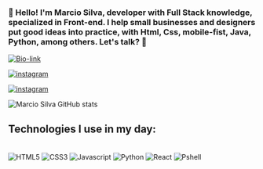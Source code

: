 
### 👋 Hello! I'm Marcio Silva, developer with Full Stack knowledge, specialized in Front-end. I help small businesses and designers put good ideas into practice, with Html, Css, mobile-fist, Java, Python, among others. Let's talk? 🤙

[![Bio-link](https://img.shields.io/badge/bio.link-000000%7D?style=for-the-badge&logo=biolink&logoColor=white)](https://fullstack-blush-two.vercel.app/index.html)

[![instagram](https://img.shields.io/badge/LinkedIn-0077B5?style=for-the-badge&logo=linkedin&logoColor=white)](https://www.linkedin.com/in/marcio-silva-18b7922ab)

[![instagram](https://img.shields.io/badge/Instagram-E4405F?style=for-the-badge&logo=instagram&logoColor=white)](https://www.instagram.com/marcio_len.dog)




![Marcio Silva GitHub stats](https://github-readme-stats.vercel.app/api?username=marciocapendeli&show_icons=true&theme=dracula)


## Technologies I use in my day:

<div style="display: inline_block"><br/>
    <img align="center" alt="HTML5" src="https://img.shields.io/badge/HTML5-E34F26?style=for-the-badge&logo=html5&logoColor=white" /> 
    <img align="center" alt="CSS3" src="https://img.shields.io/badge/CSS-239120?&style=for-the-badge&logo=css3&logoColor=white" />
    <img align="center" alt="Javascript" src="https://img.shields.io/badge/JavaScript-F7DF1E?style=for-the-badge&logo=javascript&logoColor=black" /> 
    <img align="center" alt="Python" src="https://img.shields.io/badge/Python-3776AB?style=for-the-badge&logo=python&logoColor=white" /> 
    <img align="center" alt="React" src="https://img.shields.io/badge/React-20232A?style=for-the-badge&logo=react&logoColor=61DAFB" /> 
    <img align="center" alt="Pshell" src="https://img.shields.io/badge/Powershell-2CA5E0?style=for-the-badge&logo=powershell&logoColor=white" />   
    
</div>
